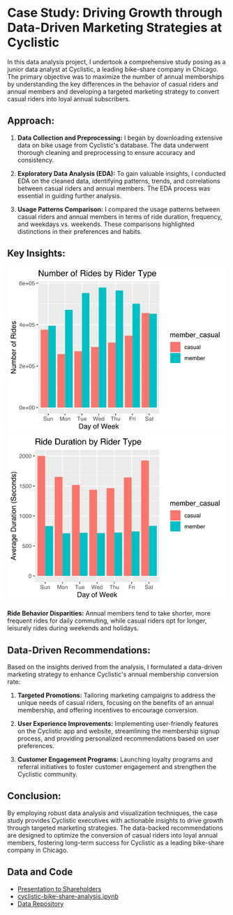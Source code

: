 # Case Study: Driving Growth through Data-Driven Marketing Strategies at Cyclistic

In this data analysis project, I undertook a comprehensive study posing as a junior data analyst at Cyclistic, a leading bike-share company in Chicago. The primary objective was to maximize the number of annual memberships by understanding the key differences in the behavior of casual riders and annual members and developing a targeted marketing strategy to convert casual riders into loyal annual subscribers.

## Approach:

1. **Data Collection and Preprocessing:** I began by downloading extensive data on bike usage from Cyclistic's database. The data underwent thorough cleaning and preprocessing to ensure accuracy and consistency.

2. **Exploratory Data Analysis (EDA):** To gain valuable insights, I conducted EDA on the cleaned data, identifying patterns, trends, and correlations between casual riders and annual members. The EDA process was essential in guiding further analysis.

3. **Usage Patterns Comparison:** I compared the usage patterns between casual riders and annual members in terms of ride duration, frequency, and weekdays vs. weekends. These comparisons highlighted distinctions in their preferences and habits.

## Key Insights:

![Rides by Type](https://github.com/timgreenli/Cyclistic-Bike-Share-Analysis/blob/main/visuals/rides_by_type_v2.svg) ![Duration by Type](https://github.com/timgreenli/Cyclistic-Bike-Share-Analysis/blob/main/visuals/duration_by_type_v2.svg)

**Ride Behavior Disparities:** Annual members tend to take shorter, more frequent rides for daily commuting, while casual riders opt for longer, leisurely rides during weekends and holidays.

## Data-Driven Recommendations:

Based on the insights derived from the analysis, I formulated a data-driven marketing strategy to enhance Cyclistic's annual membership conversion rate:

1. **Targeted Promotions:** Tailoring marketing campaigns to address the unique needs of casual riders, focusing on the benefits of an annual membership, and offering incentives to encourage conversion.

2. **User Experience Improvements:** Implementing user-friendly features on the Cyclistic app and website, streamlining the membership signup process, and providing personalized recommendations based on user preferences.

3. **Customer Engagement Programs:** Launching loyalty programs and referral initiatives to foster customer engagement and strengthen the Cyclistic community.

## Conclusion:

By employing robust data analysis and visualization techniques, the case study provides Cyclistic executives with actionable insights to drive growth through targeted marketing strategies. The data-backed recommendations are designed to optimize the conversion of casual riders into loyal annual members, fostering long-term success for Cyclistic as a leading bike-share company in Chicago.

## Data and Code

- [Presentation to Shareholders](https://github.com/timgreenli/Cyclistic-Bike-Share-Analysis/blob/main/Cyclistic%20bike-share%20analysis%20case%20study.pdf)
- [cyclistic-bike-share-analysis.ipynb](https://github.com/timgreenli/Cyclistic-Bike-Share-Analysis/blob/main/cyclistic-bike-share-analysis.ipynb)
- [Data Repository](https://www.kaggle.com/datasets/timgreenli/divvy-tripdata-june-2022-to-may-2023)
